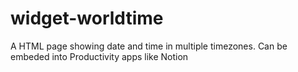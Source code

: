 # widget-worldtime
A HTML page showing date and time in multiple timezones.
Can be embeded into Productivity apps like Notion
